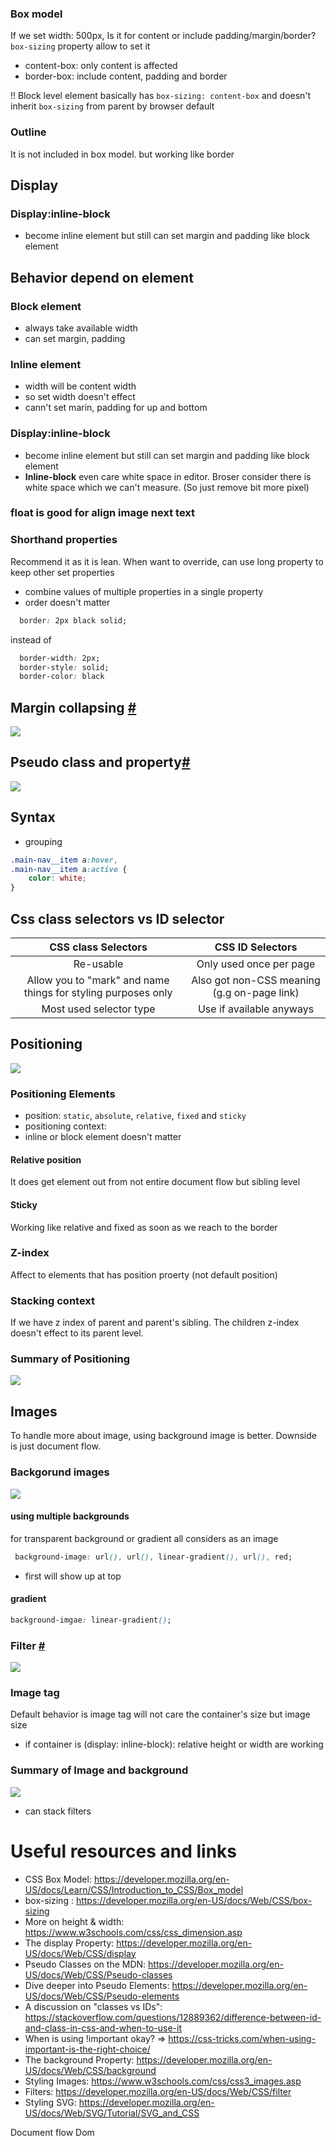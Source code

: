 ### Box model
If we set width: 500px, Is it for content or include padding/margin/border?
`box-sizing` property allow to set it
- content-box: only content is affected
- border-box: include content, padding and border

!! Block level element basically has `box-sizing: content-box` and doesn't inherit `box-sizing` from parent by browser default

### Outline
It is not included in box model. but working like border

## Display

### Display:inline-block
- become inline element but still can set margin and padding like block element

## Behavior depend on element

### Block element

- always take available width
- can set margin, padding

### Inline element

- width will be content width
- so set width doesn't effect
- cann't set marin, padding for up and bottom

### Display:inline-block
- become inline element but still can set margin and padding like block element
- **Inline-block** even care white space in editor. Broser consider there is white space which we can't measure. (So just remove bit more pixel)

### float is good for align image next text

### Shorthand properties

Recommend it as it is lean. When want to override, can use long property to keep other set properties

- combine values of multiple properties in a single property
- order doesn't matter

```css
  border: 2px black solid;
```

instead of

```css
  border-width: 2px;
  border-style: solid;
  border-color: black
```

## Margin collapsing [#](https://www.udemy.com/course/css-the-complete-guide-incl-flexbox-grid-sass/learn/lecture/9464964#overview)
![](./assets/margin-collapsing.png)


## Pseudo class and property[#](https://developer.mozilla.org/en-US/docs/Web/CSS/Pseudo-classes)
![](./assets/pseudo_class_and_property.png)

## Syntax

- grouping

```css
.main-nav__item a:hover,
.main-nav__item a:active {
    color: white;
}
```

## Css class selectors vs ID selector
|CSS class Selectors|CSS ID Selectors|
|:-------:|:-------:|
|Re-usable| Only used once per page|
|Allow you to "mark" and name things for styling purposes only|Also got non-CSS meaning (g.g on-page link)|
|Most used selector type|Use if available anyways|

## Positioning

![](./assets/section6.png)

### Positioning Elements

- position: `static`, `absolute`, `relative`, `fixed` and `sticky`
- positioning context:
- inline or block element doesn't matter

#### Relative position
  It does get element out from not entire document flow but sibling level

#### Sticky
Working like relative and fixed as soon as we reach to the border

### Z-index

Affect to elements that has position proerty (not default position)

### Stacking context

If we have z index of parent and parent's sibling. The children z-index doesn't effect to its parent level.

### Summary of Positioning
![](../assets/positioning_summary.png)

## Images

To handle more about image, using background image is better. Downside is just document flow.

### Backgorund images
![](../assets/background-image.png)

#### using multiple backgrounds
for transparent background or gradient
all considers as an image
```css
 background-image: url(), url(), linear-gradient(), url(), red;
```
- first will show up at top

#### gradient
```css
background-imgae: linear-gradient();
```


### Filter [#](https://developer.mozilla.org/en-US/docs/Web/CSS/filter)
![](../assets/filter.png)

### Image tag
Default behavior is image tag will not care the container's size but image size

- if container is (display: inline-block): relative height or width are working

### Summary of Image and background
![](../assets/summary_of_image.png)

- can stack filters

# Useful resources and links

- CSS Box Model: https://developer.mozilla.org/en-US/docs/Learn/CSS/Introduction_to_CSS/Box_model
- box-sizing : https://developer.mozilla.org/en-US/docs/Web/CSS/box-sizing
- More on height & width: https://www.w3schools.com/css/css_dimension.asp
- The display  Property: https://developer.mozilla.org/en-US/docs/Web/CSS/display
- Pseudo Classes on the MDN: https://developer.mozilla.org/en-US/docs/Web/CSS/Pseudo-classes
- Dive deeper into Pseudo Elements: https://developer.mozilla.org/en-US/docs/Web/CSS/Pseudo-elements
- A discussion on "classes vs IDs": https://stackoverflow.com/questions/12889362/difference-between-id-and-class-in-css-and-when-to-use-it
- When is using !important  okay? => https://css-tricks.com/when-using-important-is-the-right-choice/
- The background  Property: https://developer.mozilla.org/en-US/docs/Web/CSS/background
- Styling Images: https://www.w3schools.com/css/css3_images.asp
- Filters: https://developer.mozilla.org/en-US/docs/Web/CSS/filter
- Styling SVG: https://developer.mozilla.org/en-US/docs/Web/SVG/Tutorial/SVG_and_CSS

Document flow
Dom